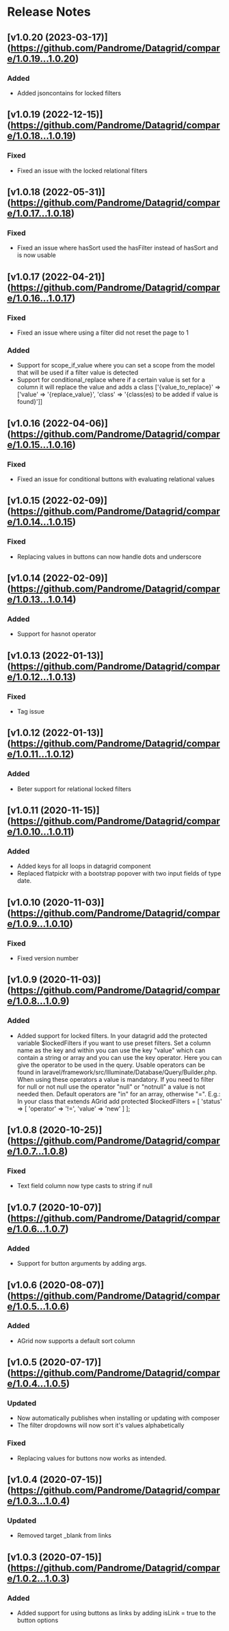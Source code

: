 # Release Notes

## [v1.0.20 (2023-03-17)] (https://github.com/Pandrome/Datagrid/compare/1.0.19...1.0.20)

### Added
- Added jsoncontains for locked filters


## [v1.0.19 (2022-12-15)] (https://github.com/Pandrome/Datagrid/compare/1.0.18...1.0.19)

### Fixed
- Fixed an issue with the locked relational filters


## [v1.0.18 (2022-05-31)] (https://github.com/Pandrome/Datagrid/compare/1.0.17...1.0.18)

### Fixed
- Fixed an issue where hasSort used the hasFilter instead of hasSort and is now usable


## [v1.0.17 (2022-04-21)] (https://github.com/Pandrome/Datagrid/compare/1.0.16...1.0.17)

### Fixed
- Fixed an issue where using a filter did not reset the page to 1

### Added
- Support for scope_if_value where you can set a scope from the model that will be used if a filter value is detected
- Support for conditional_replace where if a certain value is set for a column it will replace the value and adds a class ['{value_to_replace}' => ['value' => '{replace_value}', 'class' => '{class(es) to be added if value is found}']]


## [v1.0.16 (2022-04-06)] (https://github.com/Pandrome/Datagrid/compare/1.0.15...1.0.16)

### Fixed
- Fixed an issue for conditional buttons with evaluating relational values


## [v1.0.15 (2022-02-09)] (https://github.com/Pandrome/Datagrid/compare/1.0.14...1.0.15)

### Fixed
- Replacing values in buttons can now handle dots and underscore

## [v1.0.14 (2022-02-09)] (https://github.com/Pandrome/Datagrid/compare/1.0.13...1.0.14)

### Added
- Support for hasnot operator

## [v1.0.13 (2022-01-13)] (https://github.com/Pandrome/Datagrid/compare/1.0.12...1.0.13)

### Fixed
- Tag issue

## [v1.0.12 (2022-01-13)] (https://github.com/Pandrome/Datagrid/compare/1.0.11...1.0.12)

### Added
- Beter support for relational locked filters

## [v1.0.11 (2020-11-15)] (https://github.com/Pandrome/Datagrid/compare/1.0.10...1.0.11)

### Added
- Added keys for all loops in datagrid component
- Replaced flatpickr with a bootstrap popover with two input fields of type date.

## [v1.0.10 (2020-11-03)] (https://github.com/Pandrome/Datagrid/compare/1.0.9...1.0.10)

### Fixed
- Fixed version number

## [v1.0.9 (2020-11-03)] (https://github.com/Pandrome/Datagrid/compare/1.0.8...1.0.9)

### Added
- Added support for locked filters. In your datagrid add the protected variable $lockedFilters if you want to use preset filters. 
  Set a column name as the key and within you can use the key "value" which can contain a string or array 
  and you can use the key operator. Here you can give the operator to be used in the query. Usable operators can be found in
  laravel/framework/src/Illuminate/Database/Query/Builder.php. When using these operators a value is mandatory.
  If you need to filter for null or not null use the operator "null" or "notnull" a value is not needed then.
  Default operators are "in" for an array, otherwise "=".
  E.g.: In your class that extends AGrid add protected $lockedFilters = [ 'status' => [ 'operator' => '!=', 'value' => 'new' ] ];

## [v1.0.8 (2020-10-25)] (https://github.com/Pandrome/Datagrid/compare/1.0.7...1.0.8)

### Fixed
- Text field column now type casts to string if null

## [v1.0.7 (2020-10-07)] (https://github.com/Pandrome/Datagrid/compare/1.0.6...1.0.7)

### Added
- Support for button arguments by adding args.

## [v1.0.6 (2020-08-07)] (https://github.com/Pandrome/Datagrid/compare/1.0.5...1.0.6)

### Added
- AGrid now supports a default sort column

## [v1.0.5 (2020-07-17)] (https://github.com/Pandrome/Datagrid/compare/1.0.4...1.0.5)

### Updated
- Now automatically publishes when installing or updating with composer
- The filter dropdowns will now sort it's values alphabetically

### Fixed
- Replacing values for buttons now works as intended.

## [v1.0.4 (2020-07-15)] (https://github.com/Pandrome/Datagrid/compare/1.0.3...1.0.4)

### Updated
- Removed target _blank from links

## [v1.0.3 (2020-07-15)] (https://github.com/Pandrome/Datagrid/compare/1.0.2...1.0.3)

### Added
- Added support for using buttons as links by adding isLink = true to the button options